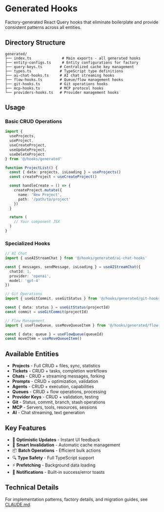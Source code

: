 # Generated Hooks

Factory-generated React Query hooks that eliminate boilerplate and provide consistent patterns across all entities.

## Directory Structure

```
generated/
├── index.ts              # Main exports - all generated hooks
├── entity-configs.ts     # Entity configurations for factory
├── query-keys.ts        # Centralized cache key management
├── types.ts             # TypeScript type definitions
├── ai-chat-hooks.ts     # AI chat streaming hooks
├── flow-hooks.ts        # Queue/flow management hooks
├── git-hooks.ts         # Git operations hooks
├── mcp-hooks.ts         # MCP protocol hooks
└── providers-hooks.ts   # Provider management hooks
```

## Usage

### Basic CRUD Operations

```typescript
import {
  useProjects,
  useProject,
  useCreateProject,
  useUpdateProject,
  useDeleteProject
} from '@/hooks/generated'

function ProjectList() {
  const { data: projects, isLoading } = useProjects()
  const createProject = useCreateProject()

  const handleCreate = () => {
    createProject.mutate({
      name: 'New Project',
      path: '/path/to/project'
    })
  }

  return (
    // Your component JSX
  )
}
```

### Specialized Hooks

```typescript
// AI Chat
import { useAIStreamChat } from '@/hooks/generated/ai-chat-hooks'

const { messages, sendMessage, isLoading } = useAIStreamChat({
  chatId: 1,
  provider: 'openai',
  model: 'gpt-4'
})

// Git Operations
import { useGitCommit, useGitStatus } from '@/hooks/generated/git-hooks'

const { data: status } = useGitStatus(projectId)
const commit = useGitCommit(projectId)

// Flow Management
import { useFlowQueue, useMoveQueueItem } from '@/hooks/generated/flow-hooks'

const { data: queue } = useFlowQueue(queueId)
const moveItem = useMoveQueueItem()
```

## Available Entities

- **Projects** - Full CRUD + files, sync, statistics
- **Tickets** - CRUD + tasks, completion workflows
- **Chats** - CRUD + streaming messages, forking
- **Prompts** - CRUD + optimization, validation
- **Agents** - CRUD + execution, capabilities
- **Queues** - CRUD + flow operations, processing
- **Provider Keys** - CRUD + validation, testing
- **Git** - Status, commit, branch, stash operations
- **MCP** - Servers, tools, resources, sessions
- **AI** - Chat streaming, text generation

## Key Features

- 🚀 **Optimistic Updates** - Instant UI feedback
- 🔄 **Smart Invalidation** - Automatic cache management
- 📦 **Batch Operations** - Efficient bulk actions
- 🔍 **Type Safety** - Full TypeScript support
- ⚡ **Prefetching** - Background data loading
- 🔔 **Notifications** - Built-in success/error toasts

## Technical Details

For implementation patterns, factory details, and migration guides, see [CLAUDE.md](./CLAUDE.md).
